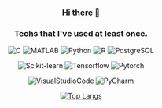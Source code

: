 <div align="center">
  
### Hi there 👋

### Techs that I've used at least once.

<!-- https://simpleicons.org/ -->
![C](https://img.shields.io/badge/C-00599C?style=for-the-badge&logo=c&logoColor=white)
![MATLAB](https://img.shields.io/badge/MATLAB-E34F26?style=for-the-badge&logo=matlab&logoColor=white)
![Python](https://img.shields.io/badge/Python-14354C?style=for-the-badge&logo=python&logoColor=white)
![R](https://img.shields.io/badge/R-276DC3?style=for-the-badge&logo=r&logoColor=white)
![PostgreSQL](https://img.shields.io/badge/PostgreSQL-316192?style=for-the-badge&logo=postgresql&logoColor=white)

![Scikit-learn](https://img.shields.io/badge/scikitlearn-F7931E?style=for-the-badge&logo=scikitlearn&logoColor=white)
![Tensorflow](https://img.shields.io/badge/TensorFlow-FF6F00?style=for-the-badge&logo=TensorFlow&logoColor=white)
![Pytorch](https://img.shields.io/badge/PyTorch-EE4C2C?style=for-the-badge&logo=PyTorch&logoColor=white)

![VisualStudioCode](https://img.shields.io/badge/Visual_Studio_Code-0078D4?style=for-the-badge&logo=visual%20studio%20code&logoColor=white)
![PyCharm](https://img.shields.io/badge/PyCharm-000000.svg?&style=for-the-badge&logo=PyCharm&logoColor=white)

<!--
![VisualStudio](https://img.shields.io/badge/Visual_Studio-5C2D91?style=for-the-badge&logo=visual%20studio&logoColor=white)
<img src="https://img.shields.io/badge/C-A8B9CC?style=flat-square&logo=C&logoColor=white"/></a>
<img src="https://img.shields.io/badge/Python-3776AB?style=flat-square&logo=Python&logoColor=white"/></a>
<img src="https://img.shields.io/badge/R-276DC3?style=flat-square&logo=R&logoColor=white"/></a>
<img src="https://img.shields.io/badge/MATLAB-006CA7?style=flat-square&logo=MATLAB&logoColor=white"/></a>
<img src="https://img.shields.io/badge/Modelica-EF2D5E?style=flat-square&logo=Modelica&logoColor=white"/></a>

<img src="https://img.shields.io/badge/scikitlearn-F7931E?style=flat-square&logo=scikitlearn&logoColor=white"/></a>
<img src="https://img.shields.io/badge/TensorFlow-FF6F00?style=flat-square&logo=TensorFlow&logoColor=white"/></a>
 <img src="https://img.shields.io/badge/PyTorch-EE4C2C?style=flat-square&logo=PyTorch&logoColor=white"/></a>
<img src="https://img.shields.io/badge/OpenCV-5C3EE8?style=flat-square&logo=OpenCV&logoColor=white"/></a> -->

<!-- <img src="https://img.shields.io/badge/Windows-0078D6?style=flat-square&logo=Windows&logoColor=white"/></a>
<img src="https://img.shields.io/badge/macOS-000000?style=flat-square&logo=macOS&logoColor=white"/></a>
<img src="https://img.shields.io/badge/Ubuntu-E95420?style=flat-square&logo=Ubuntu&logoColor=white"/></a> -->

<!-- <img src="https://img.shields.io/badge/Visual Studio Code-007ACC?style=flat-square&logo=VisualStudioCode&logoColor=white"/></a> -->

[![Top Langs](https://github-readme-stats.vercel.app/api/top-langs/?username=rnmkr8&layout=compact&langs_count=6&hide=jupyter%20notebook&theme=radical)](https://github.com/rnmkr8/github-readme-stats)

<!-- ![Top Langs](https://github-readme-stats.vercel.app/api/top-langs/?username=rnmkr8&layout=compact&theme=radical) -->

<!-- [![rnmkr8's github stats](https://github-readme-stats.vercel.app/api?username=rnmkr8)](https://github.com/rnmkr8/github-readme-stats) -->

</div>

<!--
**rnmkr8/rnmkr8** is a ✨ _special_ ✨ repository because its `README.md` (this file) appears on your GitHub profile.

Here are some ideas to get you started:

- 🔭 I’m currently working on ...
- 🌱 I’m currently learning ...
- 👯 I’m looking to collaborate on ...
- 🤔 I’m looking for help with ...
- 💬 Ask me about ...
- 📫 How to reach me: ...
- 😄 Pronouns: ...
- ⚡ Fun fact: ...
-->
